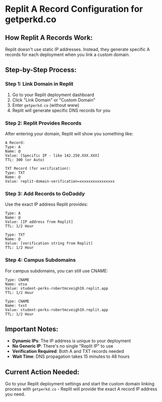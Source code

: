 # Replit A Record Configuration for getperkd.co

## How Replit A Records Work:

Replit doesn't use static IP addresses. Instead, they generate specific A records for each deployment when you link a custom domain.

## Step-by-Step Process:

### Step 1: Link Domain in Replit
1. Go to your Replit deployment dashboard
2. Click "Link Domain" or "Custom Domain"
3. Enter `getperkd.co` (without www)
4. Replit will generate specific DNS records for you

### Step 2: Replit Provides Records
After entering your domain, Replit will show you something like:

```
A Record:
Type: A
Name: @
Value: [Specific IP - like 142.250.XXX.XXX]
TTL: 300 (or Auto)

TXT Record (for verification):
Type: TXT  
Name: @
Value: replit-domain-verification=xxxxxxxxxxxxxxxx
```

### Step 3: Add Records to GoDaddy
Use the exact IP address Replit provides:

```
Type: A
Name: @  
Value: [IP address from Replit]
TTL: 1/2 Hour

Type: TXT
Name: @
Value: [verification string from Replit]  
TTL: 1/2 Hour
```

### Step 4: Campus Subdomains
For campus subdomains, you can still use CNAME:

```
Type: CNAME
Name: utsa
Value: student-perks-robertmcveigh19.replit.app
TTL: 1/2 Hour

Type: CNAME  
Name: txst
Value: student-perks-robertmcveigh19.replit.app
TTL: 1/2 Hour
```

## Important Notes:
- **Dynamic IPs**: The IP address is unique to your deployment
- **No Generic IP**: There's no single "Replit IP" to use
- **Verification Required**: Both A and TXT records needed
- **Wait Time**: DNS propagation takes 15 minutes to 48 hours

## Current Action Needed:
Go to your Replit deployment settings and start the custom domain linking process with `getperkd.co` - Replit will provide the exact A record IP address you need.